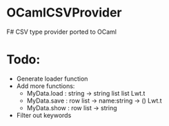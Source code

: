 # OCamlCSVProvider
F# CSV type provider ported to OCaml

# Todo:
* Generate loader function
* Add more functions:
  - MyData.load : string -> string list list Lwt.t
  - MyData.save : row list -> name:string -> () Lwt.t
  - MyData.show : row list -> string
* Filter out keywords
